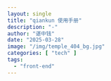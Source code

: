```yaml
---
layout: single
title: "qiankun 使用手册"
description: "-"
author: "谌中钱"
date: "2025-03-28"
image: "/img/temple_404_bg.jpg"
categories: [ "tech" ]
tags:
  - "front-end"
---
```


<br />
<br />

<!-- @import "[TOC]" {cmd="toc" depthFrom=1 depthTo=6} -->

<!-- code_chunk_output -->



<!-- /code_chunk_output -->
